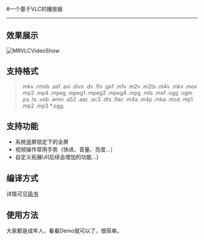 
#一个基于VLC的播放器

---

## 效果展示

![MRVLCVideoShow](https://raw.githubusercontent.com/Maru-zhang/MRVLCPlayer/master/MRVLCPlayerShow.gif)

## 支持格式

>.mkv .rmvb .asf .avi .divx .dv .flv .gxf .m1v .m2v .m2ts .m4v .mkv .mov .mp2 .mp4 .mpeg .mpeg1 .mpeg2 .mpeg4 .mpg .mts .mxf .ogg .ogm .ps .ts .vob .wmv .a52 .aac .ac3 .dts .flac .m4a .m4p .mka .mod .mp1 .mp2 .mp3 *.ogg.

## 支持功能

* 系统竖屏锁定下的全屏
* 视频操作常用手势（快进、音量、亮度...）
* 自定义拓展UI(后续会增加的功能...)

## 编译方式

详情可见[简书](http://www.jianshu.com/p/3618a9116660)

## 使用方法

大家都是成年人，看看Demo就可以了，很简单。

